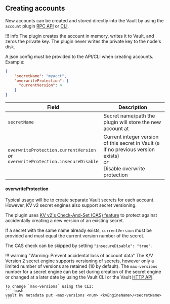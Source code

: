 ## Creating accounts

New accounts can be created and stored directly into the Vault by using the `account` plugin [RPC API](../../Overview#rpc-api) or [CLI](../../Overview#cli).  

!!! info 
    The plugin creates the account in memory, writes it to Vault, and zeros the private key.  The plugin never writes the private key to the node's disk.

A json config must be provided to the API/CLI when creating accounts.  Example:

```json
{
    "secretName": "myacct",
    "overwriteProtection": {
      "currentVersion": 4
    }
}
```

| Field | Description |
| --- | --- |
| `secretName` | Secret name/path the plugin will store the new account at |
| <span style="white-space:nowrap">`overwriteProtection.currentVersion`</span><br/>*or*<br/><span style="white-space:nowrap">`overwriteProtection.insecureDisable`</span> | Current integer version of this secret in Vault (`0` if no previous version exists)<br/>*or*<br/>Disable overwrite protection |

#### overwriteProtection

Typical usage will be to create separate Vault secrets for each account.  However, KV v2 secret engines also support secret versioning. 

The plugin uses [KV v2's Check-And-Set (CAS) feature](https://www.vaultproject.io/api-docs/secret/kv/kv-v2#create-update-secret) to protect against accidentally creating a new version of an existing secret.

If a secret with the same name already exists, `currentVersion` must be provided and must equal the current version number of the secret.

The CAS check can be skipped by setting `"insecureDisable": "true"`.  

!!! warning "Warning: Prevent accidental loss of account data"
    The K/V Version 2 secret engine supports versioning of secrets, however only a limited number of versions are retained (10 by default).  The `max-versions` number for a secret engine can be  set during creation of the secret engine or changed at a later date by using the Vault CLI or the Vault [HTTP API](https://www.vaultproject.io/api/secret/kv/kv-v2.html).
        
    To change `max-versions` using the CLI:
    ``` bash
    vault kv metadata put -max-versions <num> <kvEngineName>/<secretName>
    ``` 
